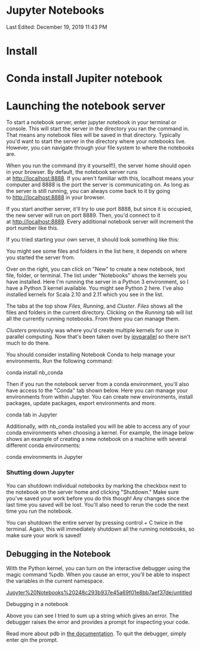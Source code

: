 # Jupyter Notebooks

Last Edited: December 19, 2019 11:43 PM

# Install

# Conda install Jupiter notebook

# Launching the notebook server

To start a notebook server, enter jupyter notebook in your terminal or console. This will start the server in the directory you ran the command in. That means any notebook files will be saved in that directory. Typically you'd want to start the server in the directory where your notebooks live. However, you can navigate through your file system to where the notebooks are.

When you run the command (try it yourself!), the server home should open in your browser. By default, the notebook server runs at [http://localhost:8888](http://localhost:8888/). If you aren't familiar with this, localhost means your computer and 8888 is the port the server is communicating on. As long as the server is still running, you can always come back to it by going to [http://localhost:8888](http://localhost:8888/) in your browser.

If you start another server, it'll try to use port 8888, but since it is occupied, the new server will run on port 8889. Then, you'd connect to it at [http://localhost:8889](http://localhost:8889/). Every additional notebook server will increment the port number like this.

If you tried starting your own server, it should look something like this:

You might see some files and folders in the list here, it depends on where you started the server from.

Over on the right, you can click on "New" to create a new notebook, text file, folder, or terminal. The list under "Notebooks" shows the kernels you have installed. Here I'm running the server in a Python 3 environment, so I have a Python 3 kernel available. You might see Python 2 here. I've also installed kernels for Scala 2.10 and 2.11 which you see in the list.

The tabs at the top show *Files*, *Running*, and *Cluster*. *Files* shows all the files and folders in the current directory. Clicking on the *Running* tab will list all the currently running notebooks. From there you can manage them.

*Clusters* previously was where you'd create multiple kernels for use in parallel computing. Now that's been taken over by [ipyparallel](https://ipyparallel.readthedocs.io/en/latest/intro.html) so there isn't much to do there.

You should consider installing Notebook Conda to help manage your environments. Run the following command:

conda install nb_conda

Then if you run the notebook server from a conda environment, you'll also have access to the "Conda" tab shown below. Here you can manage your environments from within Jupyter. You can create new environments, install packages, update packages, export environments and more.

conda tab in Jupyter

Additionally, with nb_conda installed you will be able to access any of your conda environments when choosing a kernel. For example, the image below shows an example of creating a new notebook on a machine with several different conda environments:

conda environments in Jupyter

### **Shutting down Jupyter**

You can shutdown individual notebooks by marking the checkbox next to the notebook on the server home and clicking "Shutdown." Make sure you've saved your work before you do this though! Any changes since the last time you saved will be lost. You'll also need to rerun the code the next time you run the notebook.

You can shutdown the entire server by pressing control + C twice in the terminal. Again, this will immediately shutdown all the running notebooks, so make sure your work is saved!

## **Debugging in the Notebook**

With the Python kernel, you can turn on the interactive debugger using the magic command %pdb. When you cause an error, you'll be able to inspect the variables in the current namespace.

[Jupyter%20Notebooks%20248c293b937e45a69f01e8bb7aef37de/untitled](athenaeum/notion-import/education/Education%20d023ed6e3db241e091aa72d3ae380602/Coding%2045e119ddd66942a9be9c04cec752795c/Jupyter%20Notebooks%20248c293b937e45a69f01e8bb7aef37de/untitled)

Debugging in a notebook

Above you can see I tried to sum up a string which gives an error. The debugger raises the error and provides a prompt for inspecting your code.

Read more about pdb in [the documentation](https://docs.python.org/3/library/pdb.html). To quit the debugger, simply enter qin the prompt.